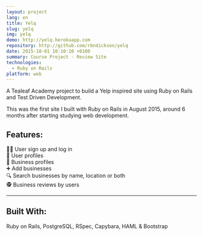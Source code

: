 ```yaml
---
layout: project
lang: en
title: Yelq
slug: yelq
img: yelq
demo: http://yelq.herokuapp.com
repository: http://github.com/rbndickson/yelq
date: 2015-10-01 10:10:10 +0100
summary: Course Project - Review Site
technologies:
  - Ruby on Rails
platform: web
---
```

A Tealeaf Academy project to build a Yelp inspired site using Ruby on Rails and Test Driven Development.

This was the first site I built with Ruby on Rails in August 2015, around 6 months after starting studying web development.

## Features:

👩‍💻 User sign up and log in  
👤 User profiles  
🏬 Business profiles  
➕ Add businesses  
🔍 Search businesses by name, location or both  
🕵 Business reviews by users  

---

## Built With:

Ruby on Rails, PostgreSQL, RSpec, Capybara, HAML & Bootstrap
